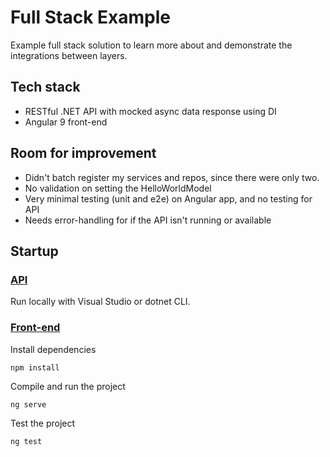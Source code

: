# Full Stack Example

Example full stack solution to learn more about and demonstrate the integrations between layers.

## Tech stack

- RESTful .NET API with mocked async data response using DI
- Angular 9 front-end

## Room for improvement

- Didn't batch register my services and repos, since there were only two.
- No validation on setting the HelloWorldModel
- Very minimal testing (unit and e2e) on Angular app, and no testing for API
- Needs error-handling for if the API isn't running or available

## Startup

### [API](./FullStackExample.API)

Run locally with Visual Studio or dotnet CLI.

### [Front-end](./Presentation)

Install dependencies

`
npm install
`

Compile and run the project

`
ng serve
`

Test the project

`
ng test
`
